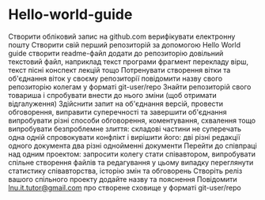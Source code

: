# Hello-world-guide
Створити обліковий запис на github.com верифікувати електронну пошту Створити свій перший репозиторій за допомогою Hello World guide створити readme-файл додати до репозиторію довільний текстовий файл, наприклад текст програми фрагмент перекладу вірш, текст пісні конспект лекцій тощо Потренувати створення вітки та об'єднання віток у своєму репозиторії повідомити назву свого репозиторію колегам у форматі git-user/repo Знайти репозиторій свого товариша і спробувати внести до нього зміни (щоб отримати відгалуження) Здійснити запит на об'єднання версій, провести обговорення, виправити суперечності та завершити об'єднання випробувати різні способи обговорення, коментування, схвалення тощо випробувати безпроблемне злиття: складові частини не суперечать одна одній спровокувати конфлікт і вирішити його: дві різні редакції одного документа два різні однойменні документи Перейти до співпраці над одним проектом: запросити колегу стати співавтором, випробувати спільне створення файлів та редагування у цьому випадку переглянути статистику співавторства, історію змін та обговорень Створіть реліз вашого спільного проекту додайте назву та пояснення Повідомити lnu.it.tutor@gmail.com про створене сховище у форматі git-user/repo
